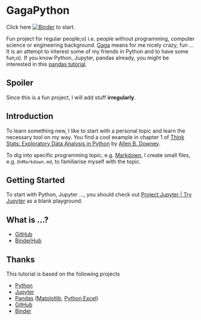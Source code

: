 # GagaPython

Click here 
[![Binder](http://mybinder.org/badge_logo.svg)](https://mybinder.org/v2/gh/StarwolfDancingWithHisPack/GagaPython/master?urlpath=lab/tree/index.ipynb) to start.

Fun project for regular people;o) i.e. people without programming, computer science or engineering background. [Gaga](https://www.duden.de/rechtschreibung/gaga_nicht_recht_bei_Verstand) means for me nicely crazy, fun ... It is an attempt to interest some of my friends in Python and to have some fun;o). If you know Python, Jupyter, pandas already, you might be interested in this [pandas tutorial](https://github.com/jorisvandenbossche/pandas-tutorial/blob/master/README.md).

## Spoiler
Since this is a fun project, I will add stuff **irregularly**.

## Introduction
To learn something new, I like to start with a personal topic and learn the necessary tool on my way. You find a cool example in chapter 1 of [Think Stats: Exploratory Data Analysis in Python](http://greenteapress.com/thinkstats2/html/thinkstats2002.html) by [Allen B. Downey](https://en.wikipedia.org/wiki/Allen_B._Downey).

To dig into specific programming topic, e.g. [Markdown](https://en.wikipedia.org/wiki/Markdown), I create small files, e.g. `OnMarkdown.md`, to familiarise myself with the topic. 

## Getting Started
To start with Python, Jupyter ..., you should check out [Project Jupyter | Try Jupyter](https://jupyter.org/try) as a blank playground.

## What is ...?
- [GitHub](https://www.youtube.com/watch?v=w3jLJU7DT5Ehttps://www.youtube.com/watch?v=w3jLJU7DT5E)
- [BinderHub](https://binderhub.readthedocs.io/en/latest/overview.html#a-diagram-of-the-binderhub-architecture)

## Thanks
This tutorial is based on the following projects
- [Python](https://www.python.org)
- [Jupyter](https://jupyter.org)
- [Pandas](https://pandas.pydata.org) ([Matplotlib](https://matplotlib.org), [Python Excel](http://www.python-excel.org))
- [GitHub](https://github.com)
- [Binder](https://mybinder.org)

